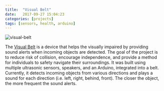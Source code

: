 ```yaml
---
title:  "Visual Belt"
date:   2017-09-27 15:04:23
categories: [projects]
tags: [sensors, health, arduino]
---
```


![visual-belt](VisualBelt.jpg)

The [Visual Belt](https://github.com/winnf/visualBelt) is a device that helps the visually impaired by providing sound alerts when incoming objects are detected. The goal of the project is to reduce risk of collision, encourage independence, and provide a method for individuals to safety navigate their surroundings. It was built using multiple ultrasonic sensors, speakers, and an Arduino, integrated into a belt. Currently, it detects incoming objects from various directions and plays a sound for each direction (i.e. left, right, behind, front). The closer the object, the more frequent the sound alerts.
